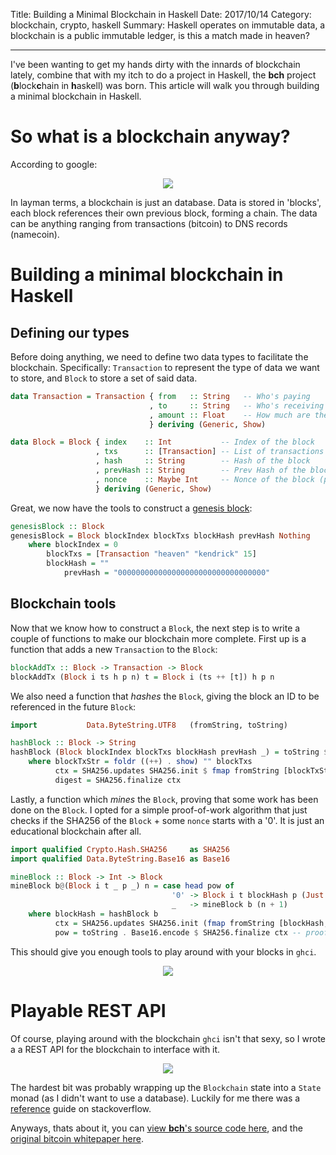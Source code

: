 Title: Building a Minimal Blockchain in Haskell
Date: 2017/10/14
Category: blockchain, crypto, haskell
Summary: Haskell operates on immutable data, a blockchain is a public immutable ledger, is this a match made in heaven?

---

I've been wanting to get my hands dirty with the innards of blockchain lately, combine that with my itch to do a project in Haskell, the __bch__ project (<strong>b</strong>lock<strong>c</strong>hain in <strong>h</strong>askell) was born. This article will walk you through building a minimal blockchain in Haskell.

# So what is a blockchain anyway?

According to google:
<center><img src="https://i.imgur.com/oVCropd.png"/></center>

In layman terms, a blockchain is just an database. Data is stored in 'blocks', each block references their own previous block, forming a chain. The data can be anything ranging from transactions (bitcoin) to DNS records (namecoin).

# Building a minimal blockchain in Haskell

## Defining our types

Before doing anything, we need to define two data types to facilitate the blockchain. Specifically: `Transaction` to represent the type of data we want to store, and `Block` to store a set of said data.

```haskell
data Transaction = Transaction { from   :: String   -- Who's paying
                               , to     :: String   -- Who's receiving
                               , amount :: Float    -- How much are they paying
                               } deriving (Generic, Show)

data Block = Block { index    :: Int           -- Index of the block
                   , txs      :: [Transaction] -- List of transactions in the block
                   , hash     :: String        -- Hash of the block
                   , prevHash :: String        -- Prev Hash of the block
                   , nonce    :: Maybe Int     -- Nonce of the block (proof of work)
                   } deriving (Generic, Show)
```

Great, we now have the tools to construct a [genesis block](https://en.bitcoin.it/wiki/Genesis_block):

```haskell
genesisBlock :: Block
genesisBlock = Block blockIndex blockTxs blockHash prevHash Nothing
    where blockIndex = 0
        blockTxs = [Transaction "heaven" "kendrick" 15]
        blockHash = ""
            prevHash = "000000000000000000000000000000000"
```

## Blockchain tools

Now that we know how to construct a `Block`, the next step is to write a couple of functions to make our blockchain more complete. First up is a function that adds a new `Transaction` to the `Block`:

```haskell
blockAddTx :: Block -> Transaction -> Block
blockAddTx (Block i ts h p n) t = Block i (ts ++ [t]) h p n
```

We also need a function that _hashes_ the `Block`, giving the block an ID to be referenced in the future `Block`:

```haskell
import           Data.ByteString.UTF8   (fromString, toString)

hashBlock :: Block -> String
hashBlock (Block blockIndex blockTxs blockHash prevHash _) = toString $ Base16.encode digest
    where blockTxStr = foldr ((++) . show) "" blockTxs
          ctx = SHA256.updates SHA256.init $ fmap fromString [blockTxStr, prevHash]
          digest = SHA256.finalize ctx
```

Lastly, a function which _mines_ the `Block`, proving that some work has been done on the `Block`. I opted for a simple proof-of-work algorithm that just checks if the SHA256 of the `Block` + some `nonce` starts with a '0'. It is just an educational blockchain after all.

```haskell
import qualified Crypto.Hash.SHA256     as SHA256
import qualified Data.ByteString.Base16 as Base16

mineBlock :: Block -> Int -> Block
mineBlock b@(Block i t _ p _) n = case head pow of
                                    '0' -> Block i t blockHash p (Just n)
                                    _   -> mineBlock b (n + 1)
    where blockHash = hashBlock b
          ctx = SHA256.updates SHA256.init (fmap fromString [blockHash, show n, p])
          pow = toString . Base16.encode $ SHA256.finalize ctx -- proof of work
```

This should give you enough tools to play around with your blocks in `ghci`.

<center><img src="https://i.imgur.com/1mlkP6P.png"/></center>

# Playable REST API

Of course, playing around with the blockchain `ghci` isn't that sexy, so I wrote a a REST API for the blockchain to interface with it. 

<center><img src='https://i.imgur.com/3ijlTcL.png'/></center>

The hardest bit was probably wrapping up the `Blockchain` state into a `State` monad (as I didn't want to use a database). Luckily for me there was a [reference](https://stackoverflow.com/questions/31952792/how-do-i-use-a-persistent-state-monad-with-spock) guide on stackoverflow.

Anyways, thats about it, you can [view __bch__'s source code here](https://github.com/kendricktan/bch/), and the [original bitcoin whitepaper here](https://bitcoin.org/bitcoin.pdf).
